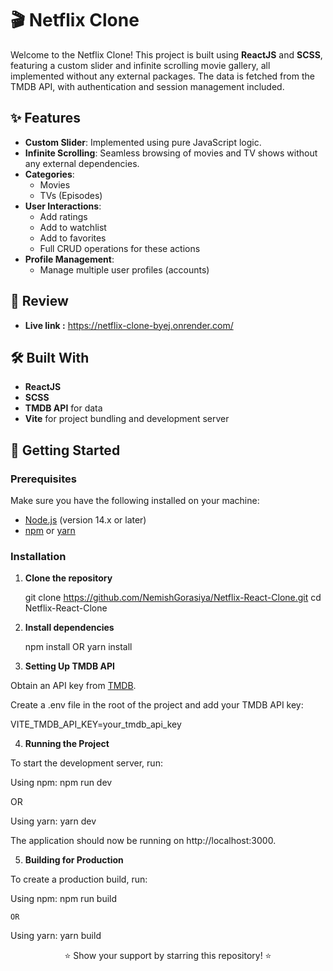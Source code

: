 # 🎬 Netflix Clone

Welcome to the Netflix Clone! This project is built using **ReactJS** and **SCSS**, featuring a custom slider and infinite scrolling movie gallery, all implemented without any external packages. The data is fetched from the TMDB API, with authentication and session management included.

## ✨ Features

- **Custom Slider**: Implemented using pure JavaScript logic.
- **Infinite Scrolling**: Seamless browsing of movies and TV shows without any external dependencies.
- **Categories**:
  - Movies
  - TVs (Episodes)
- **User Interactions**:
  - Add ratings
  - Add to watchlist
  - Add to favorites
  - Full CRUD operations for these actions
- **Profile Management**:
  - Manage multiple user profiles (accounts)

## 🎥 Review

- **Live link :** https://netflix-clone-byej.onrender.com/

## 🛠️ Built With

- **ReactJS**
- **SCSS**
- **TMDB API** for data
- **Vite** for project bundling and development server

## 🚀 Getting Started

### Prerequisites

Make sure you have the following installed on your machine:

- [Node.js](https://nodejs.org/) (version 14.x or later)
- [npm](https://www.npmjs.com/) or [yarn](https://yarnpkg.com/)

### Installation

1. **Clone the repository**

   git clone https://github.com/NemishGorasiya/Netflix-React-Clone.git
   cd Netflix-React-Clone

2. **Install dependencies**

   npm install
   OR
   yarn install

3. **Setting Up TMDB API**

Obtain an API key from <a href="https://www.themoviedb.org/" target="_blank">TMDB</a>.

Create a .env file in the root of the project and add your TMDB API key:

VITE_TMDB_API_KEY=your_tmdb_api_key

4. **Running the Project**

To start the development server, run:

Using npm:
npm run dev

OR

Using yarn:
yarn dev

The application should now be running on http://localhost:3000.

5. **Building for Production**

To create a production build, run:

Using npm: npm run build

    OR

Using yarn: yarn build

<div align="center">
⭐ Show your support by starring this repository! ⭐
</div>
